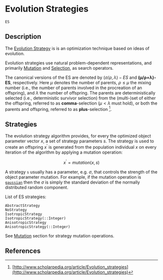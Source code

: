 # Evolution Strategies

```@docs
ES
```

## Description

The [Evolution Strategy](https://en.wikipedia.org/wiki/Evolution_strategy)  is  is an optimization technique based on ideas of evolution.

Evolution strategies use natural problem-dependent representations, and primarily [Mutation](@ref) and [Selection](@ref), as search operators.

The canonical versions of the ES are denoted by $(\sigma/\rho,\lambda)-ES$ and **(μ/ρ+λ)-ES**, respectively. Here $\mu$ denotes the number of parents, $\rho \leq \mu$ the mixing number (i.e., the number of parents involved in the procreation of an offspring), and $\lambda$ the number of offspring. The parents are deterministically selected (i.e., deterministic survivor selection) from the (multi-)set of either the offspring, referred to as **comma**-selection ($\mu < \lambda$ must hold), or both the parents and offspring, referred to as **plus**-selection [^1].

## Strategies

The evolution strategy algorithm provides, for every the optimized object parameter vector $x$, a set of strategy parameters $s$. The strategy is used to create an offspring $x^\prime$ is generated from the population individual $x$ on every iteration of the algorithm by applying a mutation operation:

$$x^\prime = mutation(x, s)$$

A strategy `s` usually has a parameter, e.g. $\sigma$, that controls the strength of the object parameter mutation. For example, if the mutation operation is [`gaussian`](@ref) then the $\sigma$ is simply the standard deviation of the normally distributed random component.

List of ES strategies:

```@docs
AbstractStrategy
NoStrategy
IsotropicStrategy
IsotropicStrategy(::Integer)
AnisotropicStrategy
AnisotropicStrategy(::Integer)
```

See [Mutation](@ref) section for strategy mutation operations.

## References

[^1]: [http://www.scholarpedia.org/article/Evolution_strategies](http://www.scholarpedia.org/article/Evolution_strategies)
